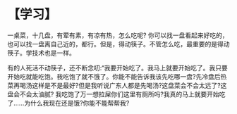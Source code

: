 # 【学习】

一桌菜，十几盘，有荤有素，有凉有热，怎么吃呢? 你可以找一盘看起来好吃的，也可以找一盘离自己近的，都行。但是，得动筷子。不管怎么吃，最重要的是得动筷子。学技术也是一样。

有的人死活不动筷子，还不断念叨:“我要开始吃了。我马上就要开始吃了。我只要开始吃就能吃饱。我吃饱了就不饿了。你能不能告诉我该先吃哪一盘?先冷盘后热菜再喝汤这样是不是最好?但是我听说广东人都是先喝汤?这盘菜会不会太远了?这盘会不会太油腻? 我吃饱了万一想拉屎你们这里有厕所吗?我真的马上就要开始吃了......为什么我现在还是饿?你能不能帮帮我?